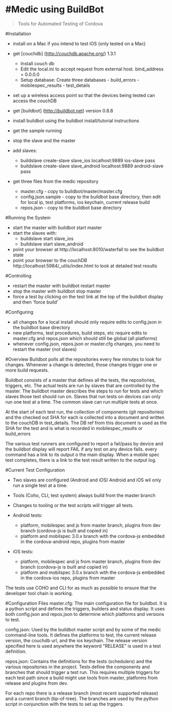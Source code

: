 #Medic using BuildBot
=======

> Tools for Automated Testing of Cordova

#Installation
- install on a Mac if you intend to test iOS (only tested on a Mac)
- get [couchdb] (http://couchdb.apache.org/) 1.3.1 
  - Install couch db
  - Edit the local.ini to accept request from external host.
      bind_address = 0.0.0.0
  - Setup database:
      Create three databases
        - build_errors
        - mobilespec_results
        - test_details

- set up a wireless access point so that the devices being tested can access the couchDB

- get [buildbot] (http://buildbot.net) version 0.8.8
- install buildbot using the buildbot install/tutorial instructions
- get the sample running
- stop the slave and the master
- add slaves:
  - buildslave create-slave slave_ios localhost:9889 ios-slave pass
  - buildslave create-slave slave_android localhost:9889 android-slave pass
 
- get three files from the medic repository
  - master.cfg - copy to buildbot/master/master.cfg
  - config.json.sample -  copy to the buildbot base directory, then edit for local ip, test platforms, ios keychain, current release build
  - repos.json - copy to the buildbot base directory

#Running the System
- start the master with buildbot start master
- start the slaves with:
  -  buildslave start slave_ios
  -  buildslave start slave_android
- point your browser at http://localhost:8010/waterfall to see the buildbot state
- point your browser to the couchDB http://localhost:5984/_utils/index.html to look at detailed test results

#Controlling
- restart the master with buildbot restart master
- stop the master with buildbot stop master
- force a test by clicking on the test link at the top of the buildbot display and then 'force build'

#Configuring
- all changes for a local install should only require edits to config.json in the buildbot base directory
- new platforms, test procedures, build steps, etc require edits to master.cfg and repos.json which should still be global (all platforms)
- whenever config.json, repos.json or master.cfg changes, you need to restart the master (not slaves)

#Overview
Buildbot polls all the repositories every few minutes to look for changes. Whenever a change is detected, those changes trigger one or more build requests. 

Buildbot consists of a master that defines all the tests, the repositories, triggers, etc.
The actual tests are run by slaves that are controlled by the master. The buildbot master describes the steps to run for tests and which slaves those test should run on. 
Slaves that run tests on devices can only run one test at a time.
The common slave can run multiple tests at once.

At the start of each test run, the collection of components (git repositories) and the checked out SHA for each is collected into a document and written to the couchDB in test_details. 
The DB ref from this document is used as the SHA for the test and is what is recorded in mobilespec_results or build_errors

The various test runners are configured to report a fail/pass by device and the buildbot display will report FAIL if any test on any device fails. 
every command has a link to its output o the main display. When a mobile spec test completes, there is a link to the test result written to the output log.

#Current Test Configuration
- Two slaves are configured (Android and iOS) Android and iOS wil only run a single test at a time.
- Tools (Coho, CLI, test system) always build from the master branch
- Changes to tooling or the test scripts will trigger all tests.

- Android tests:
  - platform, mobilespec and js  from master branch, plugins from dev branch (cordova-js is built and copied in)
  - platform and mobilspec 3.0.x branch with the cordova-js embedded in the cordova-android repo, plugins from master

- iOS tests:
  - platform, mobilespec and js  from master branch, plugins from dev branch (cordova-js is built and copied in)
  - platform and mobilspec 3.0.x branch with the cordova-js embedded in the cordova-ios repo, plugins from master


The tests use COHO and CLI for as much as possible to ensure that the developer tool chain is working.

#Configuration Files
master.cfg: The main configuration file for buildbot. It is a python script and defines the triggers, builders and status display.
It uses both config.json and repos.json to determine which platforms and versions to test.

config.json: 
Used by the buildbot master script and by some of the medic command-line tools. 
It defines the platforms to test, the current release version, the couchdb url, and the ios keychain. 
The release version specified here is used anywhere the keyword "RELEASE" is used in a test definition.


repos.json: 
Contains the definitions for the tests (schedulers) and the various repositories in the project. 
Tests define the components and branches that should trigger a test run. 
This requires multiple triggers for each test path since a build might use tools from master, platforms from release and plugins from dev.

For each repo there is a release branch (most recent supported release) and a current branch (tip-of-tree). 
The branches are used by the python script in conjunction with the tests to set up the trggers. 
  

 
